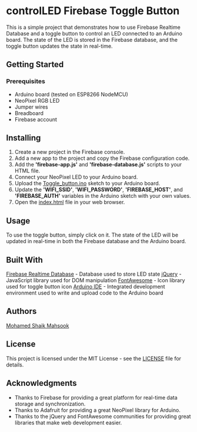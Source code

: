 # controlLED Firebase Toggle Button
This is a simple project that demonstrates how to use Firebase Realtime Database and a toggle button to control an LED connected to an Arduino board. The state of the LED is stored in the Firebase database, and the toggle button updates the state in real-time.

## Getting Started
### Prerequisites
* Arduino board (tested on ESP8266 NodeMCU)
* NeoPixel RGB LED
* Jumper wires
* Breadboard
* Firebase account

## Installing
1. Create a new project in the Firebase console.
2. Add a new app to the project and copy the Firebase configuration code.
3. Add the **'firebase-app.js'** and **'firebase-database.js'** scripts to your HTML file.
4. Connect your NeoPixel LED to your Arduino board.
5. Upload the [Toggle_button.ino](/Toggle_button.ino) sketch to your Arduino board.
6. Update the **'WIFI_SSID'**, **'WIFI_PASSWORD'**, **'FIREBASE_HOST'**, and **'FIREBASE_AUTH'** variables in the Arduino sketch with your own values.
7. Open the [index.html](/index.html) file in your web browser.

## Usage
To use the toggle button, simply click on it. The state of the LED will be updated in real-time in both the Firebase database and the Arduino board.

## Built With
[Firebase Realtime Database](https://firebase.google.com/docs/database) - Database used to store LED state
[jQuery](https://jquery.com/) - JavaScript library used for DOM manipulation
[FontAwesome](https://fontawesome.com/) - Icon library used for toggle button icon
[Arduino IDE](https://www.arduino.cc/en/software) - Integrated development environment used to write and upload code to the Arduino board

## Authors
[Mohamed Shaik Mahsook](https://github.com/mahsook3)

## License
This project is licensed under the MIT License - see the [LICENSE](/LICENSE) file for details.

## Acknowledgments
* Thanks to Firebase for providing a great platform for real-time data storage and synchronization.
* Thanks to Adafruit for providing a great NeoPixel library for Arduino.
* Thanks to the jQuery and FontAwesome communities for providing great libraries that make web development easier.
